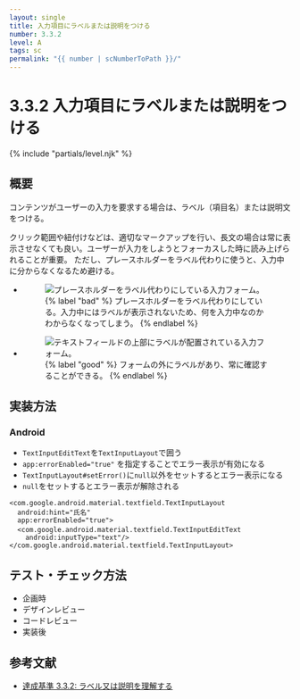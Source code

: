 ```yaml
---
layout: single
title: 入力項目にラベルまたは説明をつける
number: 3.3.2
level: A
tags: sc
permalink: "{{ number | scNumberToPath }}/"
---
```


# 3.3.2 入力項目にラベルまたは説明をつける

{% include "partials/level.njk" %}

## 概要

コンテンツがユーザーの入力を要求する場合は、ラベル（項目名）または説明文をつける。

クリック範囲や紐付けなどは、適切なマークアップを行い、長文の場合は常に表示させなくても良い。ユーザーが入力をしようとフォーカスした時に読み上げられることが重要。
ただし、プレースホルダーをラベル代わりに使うと、入力中に分からなくなるため避ける。

<ul class="Figurelist">
<li>
<figure>
<img src="/img/3/3/2/3.3.2_1.svg" alt="プレースホルダーをラベル代わりにしている入力フォーム。" />
<figcaption>
{% label "bad" %}
プレースホルダーをラベル代わりにしている。入力中にはラベルが表示されないため、何を入力中なのかわからなくなってしまう。
{% endlabel %}
</figcaption>
</figure>
</li>
<li>
<figure>
<img src="/img/3/3/2/3.3.2_2.svg" alt="テキストフィールドの上部にラベルが配置されている入力フォーム。" />
<figcaption>
{% label "good" %}
フォームの外にラベルがあり、常に確認することができる。
{% endlabel %}
</figcaption>
</figure>
</li>
</ul>

## 実装方法
### Android

- `TextInputEditText`を`TextInputLayout`で囲う
- `app:errorEnabled="true"` を指定することでエラー表示が有効になる
- `TextInputLayout#setError()`に`null`以外をセットするとエラー表示になる
- `null`をセットするとエラー表示が解除される

```
<com.google.android.material.textfield.TextInputLayout
  android:hint="氏名"
  app:errorEnabled="true">
  <com.google.android.material.textfield.TextInputEditText　
    android:inputType="text"/>
</com.google.android.material.textfield.TextInputLayout>
```

## テスト・チェック方法

- 企画時
- デザインレビュー
- コードレビュー
- 実装後

## 参考文献

- [達成基準 3.3.2: ラベル又は説明を理解する](https://waic.jp/docs/WCAG21/Understanding/labels-or-instructions.html)
